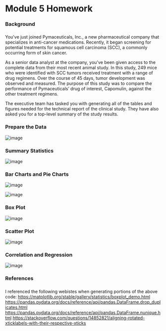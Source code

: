 # Module 5 Homework 

### Background 

##### 
You've just joined Pymaceuticals, Inc., a new pharmaceutical company that specializes in anti-cancer medications. Recently, it began screening for potential treatments for squamous cell carcinoma (SCC), a commonly occurring form of skin cancer.

As a senior data analyst at the company, you've been given access to the complete data from their most recent animal study. In this study, 249 mice who were identified with SCC tumors received treatment with a range of drug regimens. Over the course of 45 days, tumor development was observed and measured. The purpose of this study was to compare the performance of Pymaceuticals’ drug of interest, Capomulin, against the other treatment regimens.

The executive team has tasked you with generating all of the tables and figures needed for the technical report of the clinical study. They have also asked you for a top-level summary of the study results.

### Prepare the Data

![image](https://github.com/thesarahcain/module5-challenge/assets/148586543/5a31e004-7150-4edc-b79d-49157470c856)

### Summary Statistics

![image](https://github.com/thesarahcain/module5-challenge/assets/148586543/3d5336a7-9a0f-4a64-a86c-4b37f08a6515)

### Bar Charts and Pie Charts 

![image](https://github.com/thesarahcain/module5-challenge/assets/148586543/72979da0-bc55-4193-b99a-50273e34e8d7)

![image](https://github.com/thesarahcain/module5-challenge/assets/148586543/64f670e3-1e5f-4c17-95e0-ace20b86231d)

### Box Plot 

![image](https://github.com/thesarahcain/module5-challenge/assets/148586543/6e5407b0-7a22-4c7b-92a8-9d42b397ceb5)

### Scatter Plot 

![image](https://github.com/thesarahcain/module5-challenge/assets/148586543/e714a972-297e-4bdd-8ff1-e841a6d48d54)

### Correlation and Regression 


![image](https://github.com/thesarahcain/module5-challenge/assets/148586543/c4c1e503-17a6-441c-bf22-75c80efa2855)

### References 
##### 
I referenced the following webistes when generating portions of the above code: 
https://matplotlib.org/stable/gallery/statistics/boxplot_demo.html
https://pandas.pydata.org/docs/reference/api/pandas.DataFrame.drop_duplicates.html
https://pandas.pydata.org/docs/reference/api/pandas.DataFrame.nunique.html
https://stackoverflow.com/questions/14852821/aligning-rotated-xticklabels-with-their-respective-xticks
